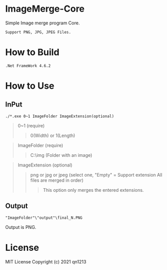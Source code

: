 # ImageMerge-Core
  Simple Image merge program Core.
  ```
  Support PNG, JPG, JPEG Files.
  ```
# How to Build
```
.Net FrameWork 4.6.2
```
# How to Use
## InPut
```
./*.exe 0~1 ImageFolder ImageExtension(optional)
```
> 0~1 (require)
>> 0(Width) or 1(Length)

> ImageFolder (require)
>> C:\img (Folder with an image)

> ImageExtension (optional)
>> png or jpg or jpeg (select one, "Empty" = Support extension All files are merged in order)
>>> This option only merges the entered extensions.
## Output
```
"ImageFolder"\"output"\final_N.PNG
```
  Output is PNG.
# License
MIT License
Copyright (c) 2021 qn1213
